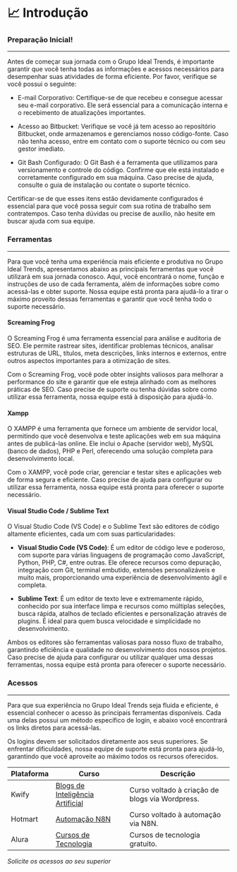 # 📈 Introdução

### Preparação Inicial!

***

Antes de começar sua jornada com o Grupo Ideal Trends, é importante garantir que você tenha todas as informações e acessos necessários para desempenhar suas atividades de forma eficiente. Por favor, verifique se você possui o seguinte:

* E-mail Corporativo: Certifique-se de que recebeu e consegue acessar seu e-mail corporativo. Ele será essencial para a comunicação interna e o recebimento de atualizações importantes.

* Acesso ao Bitbucket: Verifique se você já tem acesso ao repositório Bitbucket, onde armazenamos e gerenciamos nosso código-fonte. Caso não tenha acesso, entre em contato com o suporte técnico ou com seu gestor imediato.

* Git Bash Configurado: O Git Bash é a ferramenta que utilizamos para versionamento e controle do código. Confirme que ele está instalado e corretamente configurado em sua máquina. Caso precise de ajuda, consulte o guia de instalação ou contate o suporte técnico.

Certificar-se de que esses itens estão devidamente configurados é essencial para que você possa seguir com sua rotina de trabalho sem contratempos. Caso tenha dúvidas ou precise de auxílio, não hesite em buscar ajuda com sua equipe.

### Ferramentas

***

Para que você tenha uma experiência mais eficiente e produtiva no Grupo Ideal Trends, apresentamos abaixo as principais ferramentas que você utilizará em sua jornada conosco. Aqui, você encontrará o nome, função e instruções de uso de cada ferramenta, além de informações sobre como acessá-las e obter suporte. Nossa equipe está pronta para ajudá-lo a tirar o máximo proveito dessas ferramentas e garantir que você tenha todo o suporte necessário.


#### Screaming Frog

O Screaming Frog é uma ferramenta essencial para análise e auditoria de SEO. Ele permite rastrear sites, identificar problemas técnicos, analisar estruturas de URL, títulos, meta descrições, links internos e externos, entre outros aspectos importantes para a otimização de sites.

Com o Screaming Frog, você pode obter insights valiosos para melhorar a performance do site e garantir que ele esteja alinhado com as melhores práticas de SEO. Caso precise de suporte ou tenha dúvidas sobre como utilizar essa ferramenta, nossa equipe está à disposição para ajudá-lo.


#### Xampp

O XAMPP é uma ferramenta que fornece um ambiente de servidor local, permitindo que você desenvolva e teste aplicações web em sua máquina antes de publicá-las online. Ele inclui o Apache (servidor web), MySQL (banco de dados), PHP e Perl, oferecendo uma solução completa para desenvolvimento local.

Com o XAMPP, você pode criar, gerenciar e testar sites e aplicações web de forma segura e eficiente. Caso precise de ajuda para configurar ou utilizar essa ferramenta, nossa equipe está pronta para oferecer o suporte necessário.


#### Visual Studio Code / Sublime Text

O Visual Studio Code (VS Code) e o Sublime Text são editores de código altamente eficientes, cada um com suas particularidades:

- **Visual Studio Code (VS Code)**: É um editor de código leve e poderoso, com suporte para várias linguagens de programação como JavaScript, Python, PHP, C#, entre outras. Ele oferece recursos como depuração, integração com Git, terminal embutido, extensões personalizáveis e muito mais, proporcionando uma experiência de desenvolvimento ágil e completa.

- **Sublime Text**: É um editor de texto leve e extremamente rápido, conhecido por sua interface limpa e recursos como múltiplas seleções, busca rápida, atalhos de teclado eficientes e personalização através de plugins. É ideal para quem busca velocidade e simplicidade no desenvolvimento.

Ambos os editores são ferramentas valiosas para nosso fluxo de trabalho, garantindo eficiência e qualidade no desenvolvimento dos nossos projetos. Caso precise de ajuda para configurar ou utilizar qualquer uma dessas ferramentas, nossa equipe está pronta para oferecer o suporte necessário.

### Acessos

***

Para que sua experiência no Grupo Ideal Trends seja fluida e eficiente, é essencial conhecer o acesso às principais ferramentas disponíveis. Cada uma delas possui um método específico de login, e abaixo você encontrará os links diretos para acessá-las.

Os logins devem ser solicitados diretamente aos seus superiores. Se enfrentar dificuldades, nossa equipe de suporte está pronta para ajudá-lo, garantindo que você aproveite ao máximo todos os recursos oferecidos.

| Plataforma | Curso | Descrição |
| -------- | ----- | ----------- |
| Kwify | [Blogs de Inteligência Artificial](https://dashboard.kiwify.com.br/course/premium/4f09964c-e051-42e5-a547-97b5c9770b38) | Curso voltado à criação de blogs via Wordpress. |
| Hotmart        | [Automação N8N](https://sso.hotmart.com/login) | Curso voltado à automação via N8N. |
| Alura        | [Cursos de Tecnologia](https://cursos.alura.com.br/dashboard) | Cursos de tecnologia gratuito. |

_Solicite os acessos ao seu superior_
